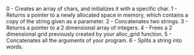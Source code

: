 0 - Creates an array of chars, and initializes it with a specific char.
1 - Returns a pointer to a newly allocated space in memory, which contains a copy of the string given as a parameter.
2 - Concatenates two strings.
3 - Returns a pointer to a 2 dimensional array of integers.
4 - Frees a 2 dimensional grid previously created by your alloc_grid function.
5 - Concatenates all the arguments of your program.
6 - Splits a string into words.
